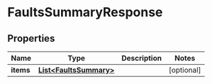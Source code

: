 

# FaultsSummaryResponse


## Properties

| Name | Type | Description | Notes |
|------------ | ------------- | ------------- | -------------|
|**items** | [**List&lt;FaultsSummary&gt;**](FaultsSummary.md) |  |  [optional] |




